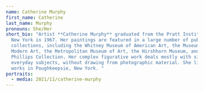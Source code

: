 ```yaml
---
name: Catherine Murphy
first_name: Catherine
last_name: Murphy
pronouns: She/Her
short_bio: "Artist **Catherine Murphy** graduated from the Pratt Institute of
  New York in 1967. Her paintings are featured in a large number of public
  collections, including the Whitney Museum of American Art, the Museum of
  Modern Art, the Metropolitan Museum of Art, the Hirshhorn Museum, and the
  Phillips Collection. Her complex figurative work deals mostly with simple,
  everyday subjects, without drawing from photographic material. She lives and
  works in Poughkeepsie, New York. "
portraits:
  - media: 2021/11/catherine-murphy
---
```

